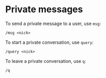 # Private messages #

To send a private message to a user, use `msg`:

    /msg <nick>

To start a private conversation, use `query`:

    /query <nick>

To leave a private conversation, use `q`:

    /q
